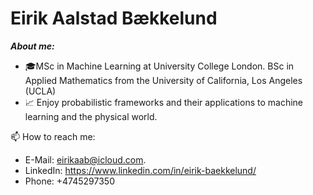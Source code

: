 # Eirik Aalstad Bækkelund
***About me:***
- 🎓MSc in Machine Learning at University College London. BSc in Applied Mathematics from the University of California, Los Angeles (UCLA)
-  📈 Enjoy probabilistic frameworks and their applications to machine learning and the physical world.
  
📫 How to reach me:  
* E-Mail: eirikaab@icloud.com.
* LinkedIn: https://www.linkedin.com/in/eirik-baekkelund/
* Phone:  +4745297350

<!---
eirikbaekkelund/eirikbaekkelund is a ✨ special ✨ repository because its `README.md` (this file) appears on your GitHub profile.
You can click the Preview link to take a look at your changes.
--->
